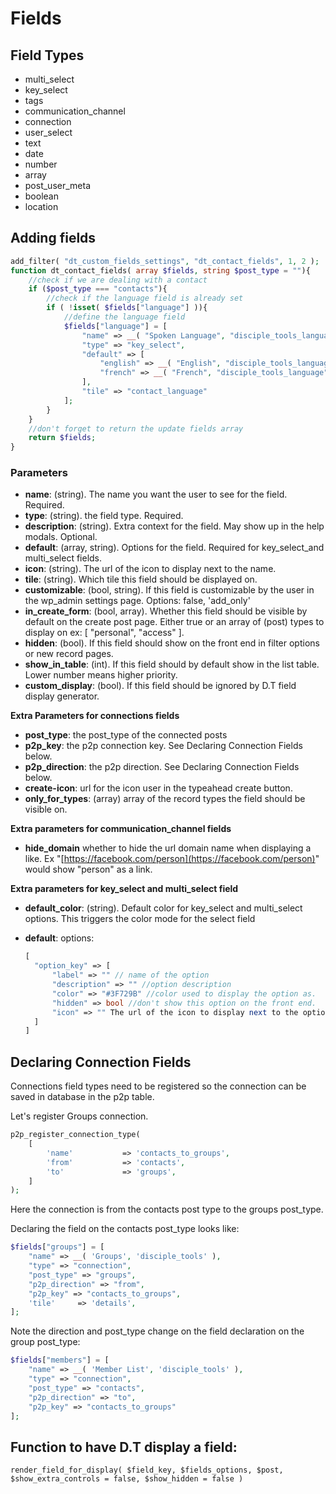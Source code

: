 # Fields

## Field Types

* multi\_select
* key\_select
* tags
* communication\_channel
* connection
* user\_select
* text
* date
* number
* array
* post\_user\_meta
* boolean
* location

## Adding fields

```php
add_filter( "dt_custom_fields_settings", "dt_contact_fields", 1, 2 );
function dt_contact_fields( array $fields, string $post_type = ""){
    //check if we are dealing with a contact
    if ($post_type === "contacts"){
        //check if the language field is already set
        if ( !isset( $fields["language"] )){
            //define the language field
            $fields["language"] = [
                "name" => __( "Spoken Language", "disciple_tools_language" ),
                "type" => "key_select",
                "default" => [
                    "english" => __( "English", "disciple_tools_language" ),
                    "french" => __( "French", "disciple_tools_language" )
                ],
                "tile" => "contact_language"
            ];
        }
    }
    //don't forget to return the update fields array
    return $fields;
}
```

### Parameters

* **name**: \(string\). The name you want the user to see for the field. Required.
* **type**: \(string\). the field type. Required.
* **description**: \(string\). Extra context for the field. May show up in the help modals. Optional.
* **default**: \(array, string\). Options for the field. Required for key\_select\_and multi\_select fields.   
* **icon**: \(string\). The url of the icon to display next to the name.
* **tile**: \(string\). Which tile this field should be displayed on.
* **customizable**: \(bool, string\). If this field is customizable by the user in the wp\_admin settings page. Options: false, 'add\_only'
* **in\_create\_form**: \(bool, array\). Whether this field should be visible by default on the create post page. Either true or an array of \(post\) types to display on ex: \[ "personal", "access" \]. 
* **hidden**: \(bool\). If this field should show on the front end in filter options or new record pages.
* **show\_in\_table**: \(int\). If this field should by default show in the list table. Lower number means higher priority. 
* **custom\_display**: \(bool\). If this field should be ignored by D.T field display generator.

**Extra Parameters for connections fields**

* **post\_type**: the post\_type of the connected posts
* **p2p\_key**: the p2p connection key. See Declaring Connection Fields below.
* **p2p\_direction**: the p2p direction. See Declaring Connection Fields below.
* **create-icon**: url for the icon user in the typeahead create button.
* **only\_for\_types**: \(array\) array of the record types the field should be visible on.

**Extra parameters for communication\_channel fields**

* **hide\_domain** whether to hide the url domain name when displaying a like. Ex "[https://facebook.com/person](https://facebook.com/person)" would show "person" as a link.

**Extra parameters for key\_select and multi\_select field**

* **default\_color**: \(string\). Default color for key\_select and multi\_select options. This triggers the color mode for the select field 
* **default**: options:

  ```php
  [
    "option_key" => [
        "label" => "" // name of the option
        "description" => "" //option description
        "color" => "#3F729B" //color used to display the option as.
        "hidden" => bool //don't show this option on the front end.
        "icon" => "" The url of the icon to display next to the option.
    ]
  ]
  ```

## Declaring Connection Fields

Connections field types need to be registered so the connection can be saved in database in the p2p table.

Let's register Groups connection.

```php
p2p_register_connection_type(
    [
        'name'           => 'contacts_to_groups',
        'from'           => 'contacts',
        'to'             => 'groups',
    ]
);
```

Here the connection is from the contacts post type to the groups post\_type.

Declaring the field on the contacts post\_type looks like:

```php
$fields["groups"] = [
    "name" => __( 'Groups', 'disciple_tools' ),        
    "type" => "connection",
    "post_type" => "groups",
    "p2p_direction" => "from",
    "p2p_key" => "contacts_to_groups",
    'tile'     => 'details',
];
```

Note the direction and post\_type change on the field declaration on the group post\_type:

```php
$fields["members"] = [
    "name" => __( 'Member List', 'disciple_tools' ),
    "type" => "connection",
    "post_type" => "contacts",
    "p2p_direction" => "to",
    "p2p_key" => "contacts_to_groups"
];
```

## Function to have D.T display a field:

`render_field_for_display( $field_key, $fields_options, $post, $show_extra_controls = false, $show_hidden = false )`

